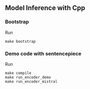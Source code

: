 ## Model Inference with Cpp

### Bootstrap

Run
```
make bootstrap
```

### Demo code with sentencepiece
Run
```
make compile
make run_encoder_demo
make run_encoder_mistral
```

